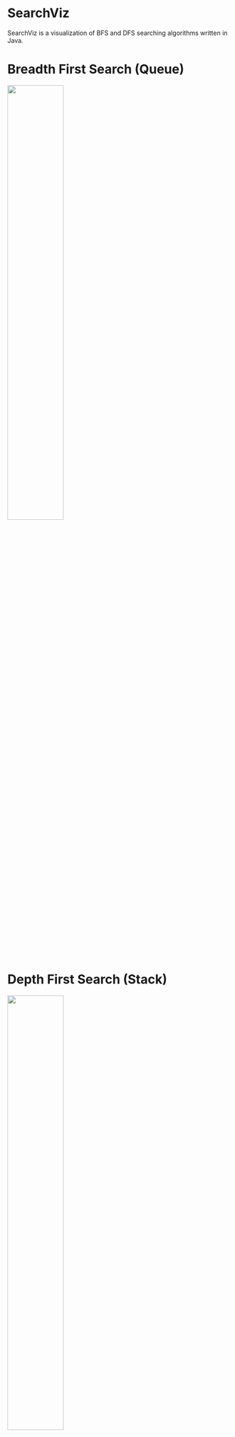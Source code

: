 # SearchViz
     
SearchViz is a visualization of BFS and DFS searching algorithms written in Java.

# Breadth First Search (Queue)
<img src="https://i.imgur.com/q1vuuIg.gif" width="50%" height="50%">

# Depth First Search (Stack)
<img src="https://i.imgur.com/9IBuI1x.gif" width="50%" height="50%">
